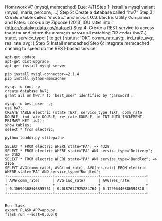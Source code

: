 
Homework #7 (mysql, memcached)
Due: 4/11
Step 1: Install a mysql variant (mysql, maria, percona, …)
Step 2: Create a database called “hw7”
Step 3: Create a table called “electric” and import U.S. Electric Utility Companies and Rates: Look-up by Zipcode (2013) IOU rates into it (https://catalog.data.gov/dataset)
Step 4: Create a REST service to access the data and return the averages across all matching ZIP codes
/hw7 { state:, service_type: }
to get { status: “OK”, comm_rate_avg:, ind_rate_avg:, res_rate_avg: }
Step 5: Install memcached
Step 6: Integrate memcached caching to speed up the REST-based service
```
apt-get update
apt-get dist-upgrade
apt-get install mysql-server
```


```
pip install mysql-connector==2.1.4
pip install python-memcached
```


```
mysql -u root -p
create database hw7;
grant all on hw7.* to 'best_user' identified by 'password';
```

```
mysql -u best_user -p;
use hw7;
CREATE TABLE electric (state TEXT, service_type TEXT, comm_rate DOUBLE, ind_rate DOUBLE, res_rate DOUBLE, id INT AUTO_INCREMENT, PRIMARY KEY (id));
show tables;
select * from electric;
```


```
python loaddb.py <filepath>
```


```
SELECT * FROM electric WHERE state="PA"; => 4328
SELECT * FROM electric WHERE state="PA" AND service_type="Delivery"; => 2162
SELECT * FROM electric WHERE state="PA" AND service_type="Bundled"; => 2166
SELECT AVG(comm_rate), AVG(ind_rate), AVG(res_rate) FROM electric WHERE state="PA" AND service_type="Bundled";
+---------------------+--------------------+---------------------+
| AVG(comm_rate)      | AVG(ind_rate)      | AVG(res_rate)       |
+---------------------+--------------------+---------------------+
| 0.10699368946895754 | 0.0887677925284764 | 0.12306440880594818 |
+---------------------+--------------------+---------------------+
```


```

Run flask 
export FLASK_APP=app.py
flask run --host=0.0.0.0
```
